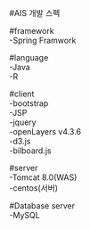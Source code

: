 #AIS 개발 스펙

#framework</br>
-Spring Framwork

#language</br>
-Java</br>
-R

#client</br>
-bootstrap</br>
-JSP</br>
-jquery</br>
-openLayers v4.3.6</br>
-d3.js</br>
-bilboard.js

#server</br>
-Tomcat 8.0(WAS)</br>
-centos(서버)</br>


#Database server</br>
-MySQL

